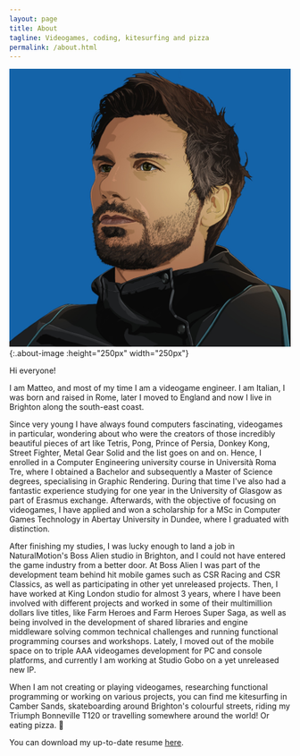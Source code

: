 ```yaml
---
layout: page
title: About
tagline: Videogames, coding, kitesurfing and pizza
permalink: /about.html
---
```


![](images/Boss_Alien_Matteo.jpg){:.about-image :height="250px" width="250px"}

Hi everyone!

I am Matteo, and most of my time I am a videogame engineer. I am Italian, I was born and raised in Rome, later I moved to England and now I live in Brighton along the south-east coast.

Since very young I have always found computers fascinating, videogames in particular, wondering about who were the creators of those incredibly beautiful pieces of art like Tetris, Pong, Prince of Persia, Donkey Kong, Street Fighter, Metal Gear Solid and the list goes on and on. Hence, I enrolled in a Computer Engineering university course in Università Roma Tre, where I obtained a Bachelor and subsequently a Master of Science degrees, specialising in Graphic Rendering. During that time I've also had a fantastic experience studying for one year in the University of Glasgow as part of Erasmus exchange. Afterwards, with the objective of focusing on videogames, I have applied and won a scholarship for a MSc in Computer Games Technology in Abertay University in Dundee, where I graduated with distinction.

After finishing my studies, I was lucky enough to land a job in NaturalMotion's Boss Alien studio in Brighton, and I could not have entered the game industry from a better door. At Boss Alien I was part of the development team behind hit mobile games such as CSR Racing and CSR Classics, as well as participating in other yet unreleased projects. Then, I have worked at King London studio for almost 3 years, where I have been involved with different projects and worked in some of their multimillion dollars live titles, like Farm Heroes and Farm Heroes Super Saga, as well as being involved in the development of shared libraries and engine middleware solving common technical challenges and running functional programming courses and workshops. Lately, I moved out of the mobile space on to triple AAA videogames development for PC and console platforms, and currently I am working at Studio Gobo on a yet unreleased new IP.

When I am not creating or playing videogames, researching functional programming or working on various projects, you can find me kitesurfing in Camber Sands, skateboarding around Brighton's colourful streets, riding my Triumph Bonneville T120 or travelling somewhere around the world! Or eating pizza. 🍕

You can download my up-to-date resume [here](https://docs.google.com/document/d/1muXM6M9kqN3bVmMhUh3fF_A9fEMr6FRRkmToSfd0-UU/edit?usp=sharing).
